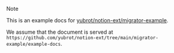 > [!NOTE]
> This is an example docs for [yubrot/notion-ext/migrator-example](https://github.com/yubrot/notion-ext/tree/main/migrator-example).

We assume that the document is served at `https://github.com/yubrot/notion-ext/tree/main/migrator-example/example-docs`.
